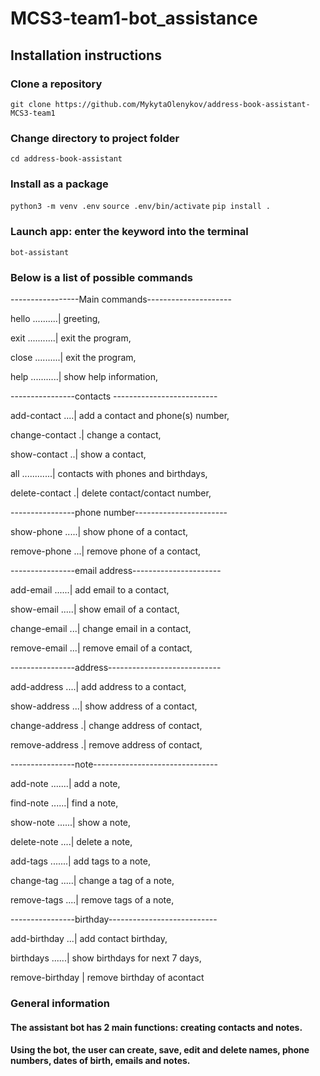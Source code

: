 # MCS3-team1-bot_assistance

## Installation instructions

### Clone a repository

`git clone https://github.com/MykytaOlenykov/address-book-assistant-MCS3-team1`

### Change directory to project folder

`cd address-book-assistant`

### Install as a package

`python3 -m venv .env`
`source .env/bin/activate`
`pip install .`

### Launch app: enter the keyword into the terminal

`bot-assistant`

### Below is a list of possible commands

-----------------Main commands---------------------

hello ..........| greeting,

exit ...........| exit the program,

close ..........| exit the program,

help ...........| show help information,

----------------contacts --------------------------

add-contact ....| add a contact and phone(s) number,

change-contact .| change a contact,

show-contact ..| show a contact,

all ............| contacts with phones and birthdays,

delete-contact .| delete contact/contact number,

----------------phone number-----------------------

show-phone .....| show phone of a contact,

remove-phone ...| remove phone of a contact,

----------------email address----------------------

add-email ......| add email to a contact,

show-email .....| show email of a contact,

change-email ...| change email in a contact,

remove-email ...| remove email of a contact,

----------------address----------------------------

add-address ....| add address to a contact,

show-address ...| show address of a contact,

change-address .| change address of contact,

remove-address .| remove address of contact,

----------------note-------------------------------

add-note .......| add a note,

find-note ......| find a note,

show-note ......| show a note,

delete-note ....| delete a note,

add-tags .......| add tags to a note,

change-tag .....| change a tag of a note,

remove-tags ....| remove tags of a note,

----------------birthday---------------------------

add-birthday ...| add contact birthday,

birthdays ......| show birthdays for next 7 days,

remove-birthday | remove birthday of acontact

### General information

#### The assistant bot has 2 main functions: creating contacts and notes.

#### Using the bot, the user can create, save, edit and delete names, phone numbers, dates of birth, emails and notes.

